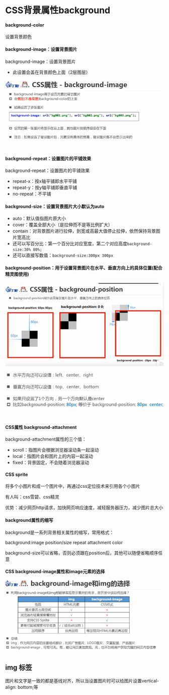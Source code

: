 # CSS背景属性background

#### background-color

设置背景颜色



#### background-image：设置背景图片

background-image：设置背景图片

* 此设置会盖在背景颜色上面（2层图层）

![QQ截图20210727170522](../../前端图片/css/QQ截图20210727170522.png)

#### background-repeat：设置图片的平铺效果

background-repeat：设置图片的平铺效果

* repeat-x：按x轴平铺即水平平铺
* repeat-y：按y轴平铺即垂直平铺
* no-repeat：不平铺





#### background-size：设置背景图片大小默认为auto

* auto：默认值指图片原大小
* cover：覆盖全部大小（是拉伸而不是等比例扩大）
* contain：对背景图片进行拉伸，到宽或高最大值停止拉伸，依然保持背景图片宽高比
* 还可以写百分比：第一个百分比对应宽度，第二个对应高度`background-size:30% 80%;`
* 还可以直接写数值：`background-size:300px 300px`





#### background-position：用于设置背景图片在水平、垂直方向上的具体位置(配合精灵图使用)

![QQ截图20210727180425](../../前端图片/css/QQ截图20210727180425.png)

![QQ截图20210727180528](../../前端图片/css/QQ截图20210727180528.png)



#### CSS属性 background-attachment

background-attachment属性的三个值：

* scroll：指图片会根据浏览器滚动条一起滚动
* local：指图片会和图片上的内容一起滚动
* fixed：背景固定，不会随着浏览器滚动





#### CSS sprite

将多个小图片和成一个图片中，再通过css定位技术来引用各个小图片

有人叫：css雪碧、css精灵

优势：减少网页http请求，加快网页响应速度，减轻服务器压力，减少图片总大小





#### background属性的缩写

background是一系列背景相关属性的缩写，常用格式：

background:image position/size repeat attachment color

background-size可以省略，否则必须跟在position后，其他可以随便省略顺序任意

#### CSS background-image属性和image元素的选择

![QQ截图20210728091327](../../前端图片/css/QQ截图20210728091327.png)



## img 标签

图片和文字是一致的都是基线对齐，所以当设置图片时可以给图片设置vertical-align: bottom;等 

